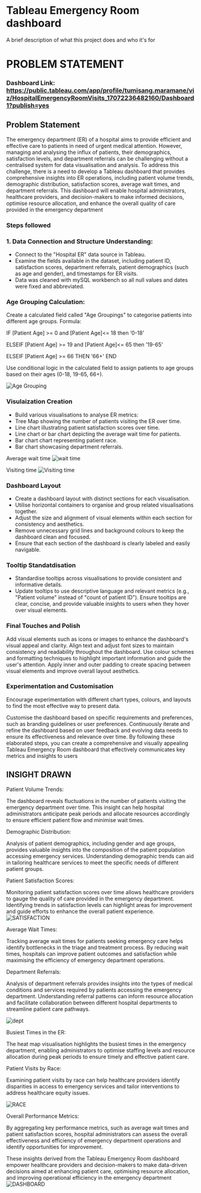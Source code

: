 # Tableau Emergency Room dashboard

A brief description of what this project does and who it's for

# PROBLEM STATEMENT

### Dashboard Link: https://public.tableau.com/app/profile/tumisang.maramane/viz/HospitalEmergencyRoomVisits_17072236482160/Dashboard1?publish=yes

## Problem Statement

The emergency department (ER) of a hospital aims to provide efficient and effective care to patients in need of urgent medical attention. However, managing and analysing the influx of patients, their demographics, satisfaction levels, and department referrals can be challenging without a centralised system for data visualisation and analysis. To address this challenge, there is a need to develop a Tableau dashboard that provides comprehensive insights into ER operations, including patient volume trends, demographic distribution, satisfaction scores, average wait times, and department referrals. This dashboard will enable hospital administrators, healthcare providers, and decision-makers to make informed decisions, optimise resource allocation, and enhance the overall quality of care provided in the emergency department


### Steps followed 
### 1. Data Connection and Structure Understanding:

- Connect to the "Hospital ER" data source in Tableau.
- Examine the fields available in the dataset, including patient ID, satisfaction scores, department referrals, patient demographics (such as age and gender), and timestamps for ER visits.
- Data was cleaned with mySQL workbench so all null values and dates were fixed and abbreviated. 

### Age Grouping Calculation: 

Create a calculated field called "Age Groupings" to categorise patients into different age groups.
Formula:

IF [Patient Age] >= 0 and [Patient Age]<= 18 then ‘0-18'

ELSEIF [Patient Age] >= 19 and [Patient Age]<= 65 then ’19-65'

ELSEIF [Patient Age] >= 66 THEN '66+'
END

Use conditional logic in the calculated field to assign patients to age groups based on their ages (0-18, 19-65, 66+).

![Age Grouping](https://github.com/TumiSpaces/Tableau-Hospital-Emergency-Room-Visits/assets/124736182/453d937a-9219-4e2e-9daa-ac8a79fcaa7e)

### Visulaization Creation 

- Build various visualisations to analyse ER metrics:
- Tree Map showing the number of patients visiting the ER over time.
- Line chart illustrating patient satisfaction scores over time.
- Line chart or bar chart depicting the average wait time for patients.
- Bar chart chart representing patient race.
- Bar chart showcasing department referrals.

Average wait time 
![wait time](https://github.com/TumiSpaces/Tableau-Hospital-Emergency-Room-Visits/assets/124736182/57e848cf-508b-4941-a139-8a8b62dd32fe)

Visiting time
![Visiting time](https://github.com/TumiSpaces/Tableau-Hospital-Emergency-Room-Visits/assets/124736182/cfd11d49-b369-4a8a-aae4-4202a1e4c3e1)

### Dashboard Layout

- Create a dashboard layout with distinct sections for each visualisation.
- Utilise horizontal containers to organise and group related visualisations together.
- Adjust the size and alignment of visual elements within each section for consistency and aesthetics.
- Remove unnecessary grid lines and background colours to keep the dashboard clean and focused.
- Ensure that each section of the dashboard is clearly labeled and easily navigable.

### Tooltip Standatdisation

- Standardise tooltips across visualisations to provide consistent and informative details.
- Update tooltips to use descriptive language and relevant metrics (e.g., "Patient volume" instead of "count of patient ID").
Ensure tooltips are clear, concise, and provide valuable insights to users when they hover over visual elements.

### Final Touches and Polish

Add visual elements such as icons or images to enhance the dashboard's visual appeal and clarity.
Align text and adjust font sizes to maintain consistency and readability throughout the dashboard.
Use colour schemes and formatting techniques to highlight important information and guide the user's attention.
Apply inner and outer padding to create spacing between visual elements and improve overall layout aesthetics.

### Experimentation and Customisation

Encourage experimentation with different chart types, colours, and layouts to find the most effective way to present data.

Customise the dashboard based on specific requirements and preferences, such as branding guidelines or user preferences.
Continuously iterate and refine the dashboard based on user feedback and evolving data needs to ensure its effectiveness and relevance over time.
By following these elaborated steps, you can create a comprehensive and visually appealing Tableau Emergency Room dashboard that effectively communicates key metrics and insights to users

## INSIGHT DRAWN 


Patient Volume Trends: 

The dashboard reveals fluctuations in the number of patients visiting the emergency department over time. This insight can help hospital administrators anticipate peak periods and allocate resources accordingly to ensure efficient patient flow and minimise wait times.

Demographic Distribution:

Analysis of patient demographics, including gender and age groups, provides valuable insights into the composition of the patient population accessing emergency services. Understanding demographic trends can aid in tailoring healthcare services to meet the specific needs of different patient groups.

Patient Satisfaction Scores:
 
Monitoring patient satisfaction scores over time allows healthcare providers to gauge the quality of care provided in the emergency department. Identifying trends in satisfaction levels can highlight areas for improvement and guide efforts to enhance the overall patient experience.
![SATISFACTION](https://github.com/TumiSpaces/Tableau-Hospital-Emergency-Room-Visits/assets/124736182/95c2af1b-2028-4672-b1bc-d75b750c89dc)

Average Wait Times: 

Tracking average wait times for patients seeking emergency care helps identify bottlenecks in the triage and treatment process. By reducing wait times, hospitals can improve patient outcomes and satisfaction while maximising the efficiency of emergency department operations.

Department Referrals:

 Analysis of department referrals provides insights into the types of medical conditions and services required by patients accessing the emergency department. Understanding referral patterns can inform resource allocation and facilitate collaboration between different hospital departments to streamline patient care pathways.

![dept](https://github.com/TumiSpaces/Tableau-Hospital-Emergency-Room-Visits/assets/124736182/1174181b-050a-47b0-bea3-d4d6980523f5)

Busiest Times in the ER: 

The heat map visualisation highlights the busiest times in the emergency department, enabling administrators to optimise staffing levels and resource allocation during peak periods to ensure timely and effective patient care.

Patient Visits by Race: 

Examining patient visits by race can help healthcare providers identify disparities in access to emergency services and tailor interventions to address healthcare equity issues.

![RACE](https://github.com/TumiSpaces/Tableau-Hospital-Emergency-Room-Visits/assets/124736182/57f9e2c3-cf8a-47f0-9744-8ee6ff306208)


Overall Performance Metrics:
 
 By aggregating key performance metrics, such as average wait times and patient satisfaction scores, hospital administrators can assess the overall effectiveness and efficiency of emergency department operations and identify opportunities for improvement.

These insights derived from the Tableau Emergency Room dashboard empower healthcare providers and decision-makers to make data-driven decisions aimed at enhancing patient care, optimising resource allocation, and improving operational efficiency in the emergency department
![DASHBOARD](https://github.com/TumiSpaces/Tableau-Hospital-Emergency-Room-Visits/assets/124736182/a528fabc-4921-4d28-b1e7-4bec4bd5b006)

